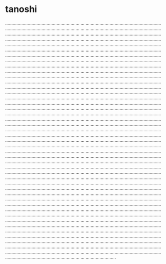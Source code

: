 # tanoshi

........................................................................................................................................................................................................................................................................................................................................................................................................................................................................................................................................................................................................................................................................................................................................................................................................................................................................................................................................................................................................................................................................................................................................................................................................................................................................................................................................................................................................................................................................................................................................................................................................................................................................................................................................................................................................................................................................................................................................................................................................................................................................................................................................................................................................................................................................................................................................................................................................................................................................................................................................................................................................................................................................................................................................................................................................................................................................................................................................................................................................................................................................................................................................................................................................................................................................................................................................................................................................................................................................................................................................................................................................................................................................................................................................................................................................................................................................................................................................................................................................................................................................................................................................................................................................................................................................................................................................................................................................................................................................................................................................................................................................................................................................................................................................................................................................................................................................................................................................................................................................................................................................................................................................................................................................................................................................................................................................................................................................................................................................................................................................................................................................................................................................................................................................................................